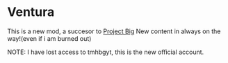 # Ventura

This is a new mod, a succesor to [Project Big](https://github.com/TMHBGYT/Project-Big)
New content in always on the way!(even if i am burned out)

NOTE: I have lost access to tmhbgyt, this is the new official account.
